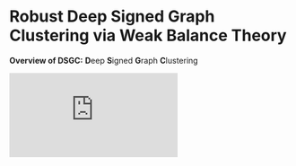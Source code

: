 # Robust Deep Signed Graph Clustering via Weak Balance Theory
**Overview of DSGC:** **D**eep **S**igned **G**raph **C**lustering

![image](https://github.com/yaoyaohuanghuang/DSGC/blob/main/IMG/DSGC_framework.pdf)


